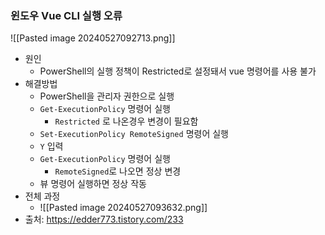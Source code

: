 

### 윈도우 Vue CLI 실행 오류
![[Pasted image 20240527092713.png]]

- 원인
	- PowerShell의 실행 정책이 Restricted로 설정돼서 vue 명령어를 사용 불가
- 해결방법
	- PowerShell을 관리자 권한으로 실행
	- `Get-ExecutionPolicy` 명령어 실행
		- `Restricted` 로 나온경우 변경이 필요함
	- `Set-ExecutionPolicy RemoteSigned` 명령어 실행
	- `Y` 입력
	- `Get-ExecutionPolicy` 명령어 실행
		- `RemoteSigned`로 나오면 정상 변경
	- 뷰 명령어 실행하면 정상 작동
- 전체 과정
	- ![[Pasted image 20240527093632.png]]
- 출처: https://edder773.tistory.com/233


